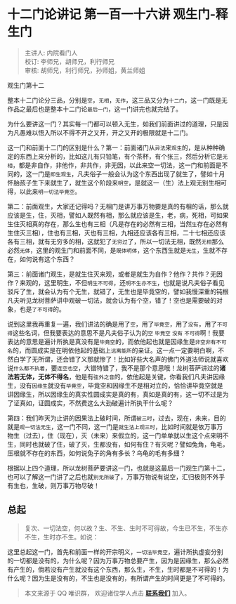 # 十二门论讲记 第一百一十六讲 观生门-释生门

> 主讲人: 内院看门人 <br />
> 校订: 李师兄，胡师兄，利行师兄 <br />
> 审核: 胡师兄，利行师兄，孙师姐，黄兰师姐 <br />

观生门第十二

整本十二门论分三品，分别是`空`，`无相`，`无作`，这三品又分为`十二门`，这一门既是无作品之最后也是整本十二门论`最后一门`，这一门讲完也就完结了。

为什么要讲这一门？其实每一门都可以顿入无生，如我们前面讲过的道理，只是因为凡愚难以悟入所以不得不开之又开，开之又开的极限就是十二门。

这一门和前面十二门的区别是什么？第一：前面诸门从`异法`来`观生`的，是从种种确定的东西上来分析的，比如这儿有只铅笔，有个茶杯，有个张三，然后分析它是`无相`，都是非自作，非他作，非共作，非无因，以此来空一切法，这一门和前面是不同的，这一门是`即生观生`，凡夫俗子一般会认为这个东西出现了就生了，譬如十月怀胎孩子生下来就生了，就生这个阶段来`明空`，是就这一（生）法上观无别生相可得，以此来`明一切法毕竟空`。

第二：前面观生，大家还记得吗？无相门是讲万事万物要是真的有相的话，那么就应该是生，住，灭相，譬如人既然有相，那么就应该是生，老，病，死相，可如果生住灭相真的存在，那么生也有三相（凡是存在的必然有三相，当然`生`存在必然有生住灭三相），住也有三相，灭也有三相，九相还应该各有三相，二十七相还应该各有三相，就有无穷多的相，这就犯了`无穷过`了，所以一切法无相，既然`无相`那么必然`无体`，这里的观生门和前面不同，是`既体明体`，这个东西生就是`无生`，生就不存在，如何说有这个东西？

第三：前面诸门观生，是就生住灭来观，或者是就生为自作？他作？共作？无因作？来观的，这里明生，不但`明生不可得`，还`明不生亦不生`，也就是说凡夫俗子看见驳斥了生，就会认为有个无生，就错了，无生也是毕竟空的，譬如我慢深重的钝根凡夫听见龙树菩萨讲中观破一切法，就会认为有个空，错了！空也是需要破的对象，也是`了不可得`的。

说到这里我再重复一遍，我们讲法的确是用了`空`，用了`毕竟空`，用了`没有`，用了`不可得`这些名词，但我要表达的意思不是凡夫俗子认为的`空` `毕竟空` `没有` `不可得`啊！我要表达的意思是遍计所执是真没有是`毕竟空`的，而依他起也就是因缘生是`非空非有不可名`的，而圆成实是在明依他起的基础上`远离能所`的亲证。这一点一定要明白啊，不然白学了无所谓，还会错了义那就惨了！比如好些大名声的佛门外道法师说就喜欢说`什么都不执着`，要`连空也空`，大错特错了，我不是那个意思哦！龙树菩萨讲过的**诸法若无体，无体不得名**，他是有`弦外之音`的，依他起是关键，你看我们凡夫讲因缘生，没有`因缘生`就没有`毕竟空`，毕竟空和因缘生不是相对立的，恰恰讲毕竟空就是讲因缘生，所以因缘生的真实性圆成实是真的有，真如是真的有，这一切不过是为了证真如，证圆成实，不然费这么大劲破遍计所执干什么呢？

第四：我们昨天为止讲的因果法上破时间，所谓`破三时`，过去，现在，未来，目的就是`观一切法无生`，这一门不同，这一门是`就生法上观三时`，比如时间就是依万事万物生（过去），住（现在），灭（未来）来假立的，这一门单单就以生这个点来明不生，同时也就破了住，破了灭，生都没有，如何有住？有灭呢？譬如兔角，龟毛，压根就不存在的东西，如何说兔子的角有多长？乌龟的毛有多细？

根据以上四个道理，所以龙树菩萨要讲这一门，也就是这最后一门观生门第十二，也可以了解这一门讲了之后也就`别无所破`了，万事万物说有说空，汇归极则不外乎有生也，生破，则万事万物尽破！

## 总起

> 复次、一切法空，何以故？生、不生、生时不可得故，今生已不生，不生亦不生，生时亦不生。如说：

这里总起这一门，首先和前面一样的开宗明义，`一切法毕竟空`，遍计所执虚妄分别的一切都是没有的，为什么呢？因为万事万物总要产生，因为是因缘生，那么必然有产生的，倘若没有产生就没有这个东西，那么生，不生，生时都是不可得的！为什么呢？因为生是没有的，不生也是没有的，有所谓产生的时间更是了不可得的。

> 本文来源于 QQ 唯识群， 欢迎诸位学人点击 **[联系我们](https://mp.weixin.qq.com/s/lZCfWjmLjgNR165Tx4_bCQ)** 加入。
